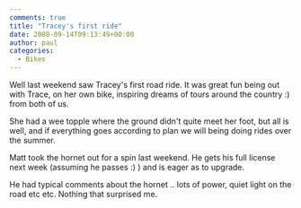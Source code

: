 ```yaml
---
comments: true
title: "Tracey's first ride"
date: 2008-09-14T09:13:49+00:00
author: paul
categories:
  - Bikes
---
```

Well last weekend saw Tracey's first road ride. It was great fun being out with Trace, on her own bike, inspiring dreams of tours around the country :) from both of us.

She had a wee topple where the ground didn't quite meet her foot, but all is well, and if everything goes according to plan we will being doing rides over the summer.

Matt took the hornet out for a spin last weekend. He gets his full license next week (assuming he passes :) ) and is eager as to upgrade.

He had typical comments about the hornet .. lots of power, quiet light on the road etc etc. Nothing that surprised me.